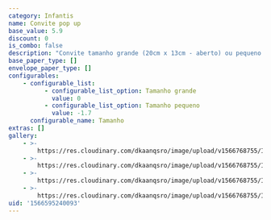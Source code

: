```yaml
---
category: Infantis
name: Convite pop up
base_value: 5.9
discount: 0
is_combo: false
description: "Convite tamanho grande (20cm x 13cm - aberto) ou pequeno (20cm x 9cm - aberto). Exterior confeccionado em papel color 180g e\r interior impresso em papel offset 180g com pop up. Acabamento com\r faixa de papel, fita de cetim e\r aplique personalizado."
base_paper_type: []
envelope_paper_type: []
configurables:
    - configurable_list:
          - configurable_list_option: Tamanho grande
            value: 0
          - configurable_list_option: Tamanho pequeno
            value: -1.7
      configurable_name: Tamanho
extras: []
gallery:
    - >-
        https://res.cloudinary.com/dkaanqsro/image/upload/v1566768755/Infantis/Convite_pop_up_grande_2_lxzeax.jpg
    - >-
        https://res.cloudinary.com/dkaanqsro/image/upload/v1566768755/Infantis/Convite_pop_up_grande_3_nyil89.jpg
    - >-
        https://res.cloudinary.com/dkaanqsro/image/upload/v1566768755/Infantis/Convite_pop_up_pequeno_2_g3c1qc.jpg
    - >-
        https://res.cloudinary.com/dkaanqsro/image/upload/v1566768755/Infantis/Convite_pop_up_pequeno_3_tiq1dn.jpg
uid: '1566595240093'
---
```

